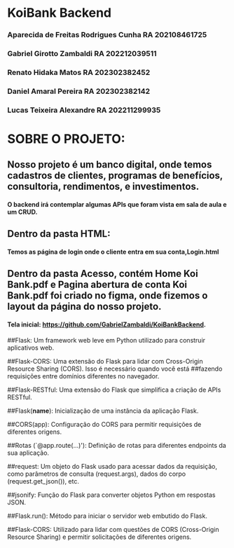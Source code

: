 # KoiBank Backend

### Aparecida de Freitas Rodrigues Cunha RA 202108461725 
### Gabriel Girotto Zambaldi RA 202212039511 
### Renato Hidaka Matos RA 202302382452
### Daniel Amaral Pereira RA 202302382142
### Lucas Teixeira Alexandre RA 202211299935

# SOBRE O PROJETO:

## Nosso projeto é um banco digital, onde temos cadastros de clientes, programas de benefícios, consultoria, rendimentos, e investimentos.
#### O backend irá contemplar algumas APIs que foram vista em sala de aula e um CRUD.

## Dentro da pasta HTML: 
#### Temos as página de login onde o cliente entra em sua conta,Login.html 

## Dentro da pasta Acesso, contém Home Koi Bank.pdf e Pagina abertura de conta Koi Bank.pdf foi criado no figma, onde fizemos o layout da página do nosso projeto.
#### Tela inicial: https://github.com/GabrielZambaldi/KoiBankBackend.

##Flask: Um framework web leve em Python utilizado para construir aplicativos web.

##Flask-CORS: Uma extensão do Flask para lidar com Cross-Origin Resource Sharing (CORS). Isso é necessário quando você está ##fazendo requisições entre domínios diferentes no navegador.

##Flask-RESTful: Uma extensão do Flask que simplifica a criação de APIs RESTful.

##Flask(__name__): Inicialização de uma instância da aplicação Flask.

##CORS(app): Configuração do CORS para permitir requisições de diferentes origens.

##Rotas (`@app.route(...)'): Definição de rotas para diferentes endpoints da sua aplicação.

##request: Um objeto do Flask usado para acessar dados da requisição, como parâmetros de consulta (request.args), dados do corpo (request.get_json()), etc.

##jsonify: Função do Flask para converter objetos Python em respostas JSON.

##Flask.run(): Método para iniciar o servidor web embutido do Flask.

##Flask-CORS: Utilizado para lidar com questões de CORS (Cross-Origin Resource Sharing) e permitir solicitações de diferentes origens.
